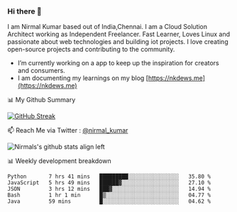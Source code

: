 ### Hi there 👋

 I am Nirmal Kumar based out of India,Chennai. I am a Cloud Solution Architect working as Independent Freelancer. Fast Learner, Loves Linux and passionate about web technologies and building iot projects. I love creating open-source projects and contributing to the community.

- I’m currently working on a app to keep up the inspiration for creators and consumers.
- I am documenting my learnings on my blog [https://nkdews.me](https://nkdews.me)


📊 My Github Summary

[![GitHub Streak](https://github-readme-streak-stats.herokuapp.com?user=nk-gears&theme=dark&hide_border=true&date_format=M%20j%5B%2C%20Y%5D)](https://git.io/streak-stats)


📫 Reach Me via  Twitter : [@nirmal_kumar](https://twitter.com/nirmal_kumar)

![Nirmals's github stats align left](https://github-readme-stats.vercel.app/api?username=nk-gears&show_icons=true)


📊 Weekly development breakdown

<!--START_SECTION:waka-->
```text
Python       7 hrs 41 mins   █████████░░░░░░░░░░░░░░░░   35.80 % 
JavaScript   5 hrs 49 mins   ██████▓░░░░░░░░░░░░░░░░░░   27.10 % 
JSON         3 hrs 12 mins   ███▓░░░░░░░░░░░░░░░░░░░░░   14.94 % 
Bash         1 hr 1 min      █▒░░░░░░░░░░░░░░░░░░░░░░░   04.77 % 
Java         59 mins         █░░░░░░░░░░░░░░░░░░░░░░░░   04.62 % 
```
<!--END_SECTION:waka-->



